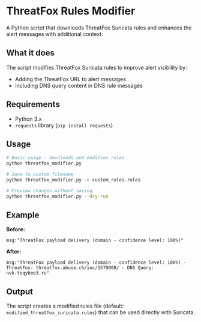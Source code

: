 # ThreatFox Rules Modifier

A Python script that downloads ThreatFox Suricata rules and enhances the alert messages with additional context.

## What it does

The script modifies ThreatFox Suricata rules to improve alert visibility by:
- Adding the ThreatFox URL to alert messages
- Including DNS query content in DNS rule messages

## Requirements

- Python 3.x
- `requests` library (`pip install requests`)

## Usage

```bash
# Basic usage - downloads and modifies rules
python threatfox_modifier.py

# Save to custom filename
python threatfox_modifier.py -o custom_rules.rules

# Preview changes without saving
python threatfox_modifier.py --dry-run
```

## Example

**Before:**
```
msg:"ThreatFox payload delivery (domain - confidence level: 100%)"
```

**After:**
```
msg:"ThreatFox payload delivery (domain - confidence level: 100%) - ThreatFox: threatfox.abuse.ch/ioc/1579000/ - DNS Query: nvk.toqyboe3.ru"
```

## Output

The script creates a modified rules file (default: `modified_threatfox_suricata.rules`) that can be used directly with Suricata.